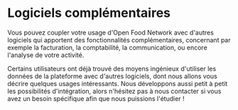 # Logiciels complémentaires

Vous pouvez coupler votre usage d'Open Food Network avec d'autres logiciels qui apportent des fonctionnalités complémentaires, concernant par exemple la facturation, la comptabilité, la communication, ou encore l'analyse de votre activité.

Certains utilisateurs ont déjà trouvé des moyens ingénieux d'utiliser les données de la plateforme avec d'autres logiciels, dont nous allons vous décrire quelques usages intéressants. Nous développons aussi petit à petit les possibilités d'intégration, alors n'hésitez pas à nous contacter si vous avez un besoin spécifique afin que nous puissions l'étudier ! 

